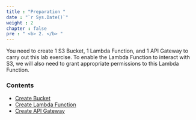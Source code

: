 ```yaml
---
title : "Preparation "
date : "`r Sys.Date()`"
weight : 2
chapter : false
pre : " <b> 2. </b> "
---
```


You need to create 1 S3 Bucket, 1 Lambda Function, and 1 API Gateway to carry out this lab exercise. To enable the Lambda Function to interact with S3, we will also need to grant appropriate permissions to this Lambda Function.

### Contents
  - [Create Bucket](2.1-createbucket/)
  - [Create Lambda Function](2.2-createlambda)
  - [Create API Gateway](2.3-createapigateway)